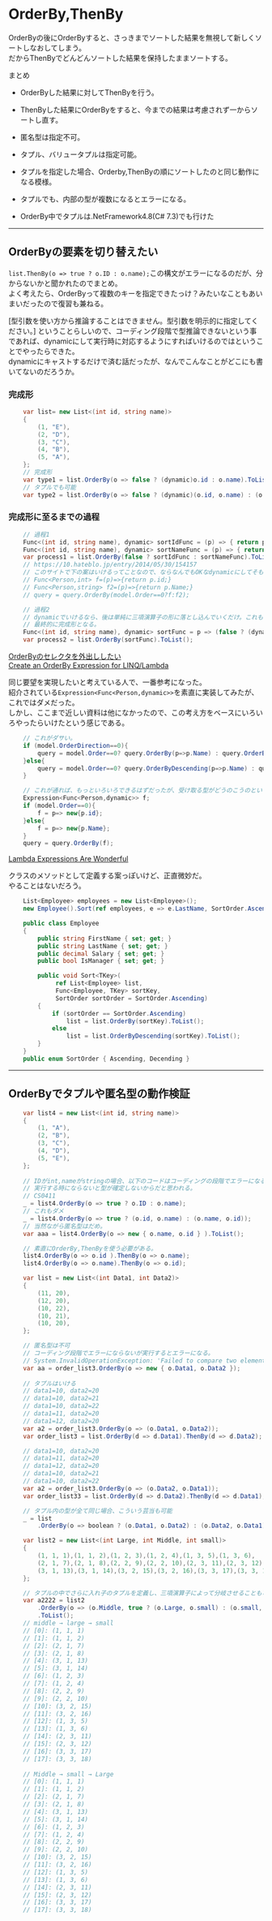 # OrderBy,ThenBy

OrderByの後にOrderByすると、さっきまでソートした結果を無視して新しくソートしなおしてしまう。  
だからThenByでどんどんソートした結果を保持したままソートする。  

まとめ  

- OrderByした結果に対してThenByを行う。  
- ThenByした結果にOrderByをすると、今までの結果は考慮されず一からソートし直す。  

- 匿名型は指定不可。  
- タプル、バリュータプルは指定可能。  
- タプルを指定した場合、Orderby,ThenByの順にソートしたのと同じ動作になる模様。  

- タプルでも、内部の型が複数になるとエラーになる。  
- OrderBy中でタプルは.NetFramework4.8(C# 7.3)でも行けた  

---

## OrderByの要素を切り替えたい

`list.ThenBy(o => true ? o.ID : o.name);`この構文がエラーになるのだが、分からないかと聞かれたのでまとめ。  
よく考えたら、OrderByって複数のキーを指定できたっけ？みたいなこともあいまいだったので復習も兼ねる。  

[型引数を使い方から推論することはできません。型引数を明示的に指定してください。]
ということらしいので、コーディング段階で型推論できないという事であれば、dynamicにして実行時に対応するようにすればいけるのではということでやったらできた。  
dynamicにキャストするだけで済む話だったが、なんでこんなことがどこにも書いてないのだろうか。  

### 完成形

``` C# : 完成形
    var list= new List<(int id, string name)>
    {
        (1, "E"),
        (2, "D"),
        (3, "C"),
        (4, "B"),
        (5, "A"),
    };
    // 完成形
    var type1 = list.OrderBy(o => false ? (dynamic)o.id : o.name).ToList();
    // タプルでも可能
    var type2 = list.OrderBy(o => false ? (dynamic)(o.id, o.name) : (o.name, o.id)).ToList();
```

### 完成形に至るまでの過程

``` C# : 完成形に至るまでの過程
    // 過程1
    Func<(int id, string name), dynamic> sortIdFunc = (p) => { return p.id; };
    Func<(int id, string name), dynamic> sortNameFunc = (p) => { return p.name; };
    var process1 = list.OrderBy(false ? sortIdFunc : sortNameFunc).ToList();
    // https://10.hateblo.jp/entry/2014/05/30/154157
    // このサイトで下の案はいけるってことなので、ならなんでもOKなdynamicにしてそもそもソートされるのか試したらできた。
    // Func<Person,int> f=(p)=>{return p.id;}
    // Func<Person,string> f2=(p)=>{return p.Name;}
    // query = query.OrderBy(model.Order==0?f:f2);

    // 過程2
    // dynamicでいけるなら、後は単純に三項演算子の形に落とし込んでいくだけ。これも問題なかった。
    // 最終的に完成形となる。
    Func<(int id, string name), dynamic> sortFunc = p => (false ? (dynamic)p.id : p.name);
    var process2 = list.OrderBy(sortFunc).ToList();

```

[OrderByのセレクタを外出ししたい](https://10.hateblo.jp/entry/2014/05/30/154157)  
[Create an OrderBy Expression for LINQ/Lambda](https://stackoverflow.com/questions/5766247/create-an-orderby-expression-for-linq-lambda)  

同じ要望を実現したいと考えている人で、一番参考になった。  
紹介されている`Expression<Func<Person,dynamic>>`を素直に実装してみたが、これではダメだった。  
しかし、ここまで近しい資料は他になかったので、この考え方をベースにいろいろやったらいけたという感じである。  

``` C#
    // これがダサい。
    if (model.OrderDirection==0){
        query = model.Order==0? query.OrderBy(p=>p.Name) : query.OrderBy(p=>p.id);
    }else{
        query = model.Order==0? query.OrderByDescending(p=>p.Name) : query.OrderByDescending(p=>p.id);
    }

    // これが通れば、もっといろいろできるはずだったが、受け取る型がどうのこうのというエラーになってしまった。
    Expression<Func<Person,dynamic>> f;
    if (model.Order==0){
        f = p=> new{p.id};
    }else{ 
        f = p=> new{p.Name};
    }
    query = query.OrderBy(f);
```

[Lambda Expressions Are Wonderful](https://www.c-sharpcorner.com/UploadFile/afenster/lambda-expressions-are-wonderful/)  

クラスのメソッドとして定義する案っぽいけど、正直微妙だ。  
やることはないだろう。  

``` C#
    List<Employee> employees = new List<Employee>();
    new Employee().Sort(ref employees, e => e.LastName, SortOrder.Ascending);

    public class Employee
    {
        public string FirstName { set; get; }
        public string LastName { set; get; }
        public decimal Salary { set; get; }
        public bool IsManager { set; get; }

        public void Sort<TKey>(
             ref List<Employee> list,
             Func<Employee, TKey> sortKey,
             SortOrder sortOrder = SortOrder.Ascending)
        {
            if (sortOrder == SortOrder.Ascending)
                list = list.OrderBy(sortKey).ToList();
            else
                list = list.OrderByDescending(sortKey).ToList();
        }
    }
    public enum SortOrder { Ascending, Decending }
```

---

## OrderByでタプルや匿名型の動作検証

``` C#
    var list4 = new List<(int id, string name)>
    {
        (1, "A"),
        (2, "B"),
        (3, "C"),
        (4, "D"),
        (5, "E"),
    };
    
    // IDがint,nameがstringの場合、以下のコードはコーディングの段階でエラーになる。
    // 実行する時にならないと型が確定しないからだと思われる。
    // CS0411
    _ = list4.OrderBy(o => true ? o.ID : o.name);
    // これもダメ
    _ = list4.OrderBy(o => true ? (o.id, o.name) : (o.name, o.id));
    // 当然ながら匿名型はだめ。
    var aaa = list4.OrderBy(o => new { o.name, o.id } ).ToList();

    // 素直にOrderBy,ThenByを使う必要がある。
    list4.OrderBy(o => o.id ).ThenBy(o => o.name);
    list4.OrderBy(o => o.name).ThenBy(o => o.id);
```

``` C#
    var list = new List<(int Data1, int Data2)>
    {
        (11, 20),
        (12, 20),
        (10, 22),
        (10, 21),
        (10, 20),
    };

    // 匿名型は不可
    // コーディング段階でエラーにならないが実行するとエラーになる。
    // System.InvalidOperationException: 'Failed to compare two elements in the array.'
    var aa = order_list3.OrderBy(o => new { o.Data1, o.Data2 });
    
    // タプルはいける
    // data1=10, data2=20
    // data1=10, data2=21
    // data1=10, data2=22
    // data1=11, data2=20
    // data1=12, data2=20
    var a2 = order_list3.OrderBy(o => (o.Data1, o.Data2));
    var order_list3 = list.OrderBy(d => d.Data1).ThenBy(d => d.Data2);

    // data1=10, data2=20
    // data1=11, data2=20
    // data1=12, data2=20
    // data1=10, data2=21
    // data1=10, data2=22
    var a2 = order_list3.OrderBy(o => (o.Data2, o.Data1));
    var order_list33 = list.OrderBy(d => d.Data2).ThenBy(d => d.Data1);

    // タプル内の型が全て同じ場合、こういう芸当も可能
    _ = list
        .OrderBy(o => boolean ? (o.Data1, o.Data2) : (o.Data2, o.Data1))
```

``` C#
    var list2 = new List<(int Large, int Middle, int small)>
    {
        (1, 1, 1),(1, 1, 2),(1, 2, 3),(1, 2, 4),(1, 3, 5),(1, 3, 6),
        (2, 1, 7),(2, 1, 8),(2, 2, 9),(2, 2, 10),(2, 3, 11),(2, 3, 12),
        (3, 1, 13),(3, 1, 14),(3, 2, 15),(3, 2, 16),(3, 3, 17),(3, 3, 18),
    };

    // タプルの中でさらに入れ子のタプルを定義し、三項演算子によって分岐させることも可能。  
    var a2222 = list2
        .OrderBy(o => (o.Middle, true ? (o.Large, o.small) : (o.small, o.Large)))
        .ToList();
    // middle → large → small
    // [0]: (1, 1, 1)
    // [1]: (1, 1, 2)
    // [2]: (2, 1, 7)
    // [3]: (2, 1, 8)
    // [4]: (3, 1, 13)
    // [5]: (3, 1, 14)
    // [6]: (1, 2, 3)
    // [7]: (1, 2, 4)
    // [8]: (2, 2, 9)
    // [9]: (2, 2, 10)
    // [10]: (3, 2, 15)
    // [11]: (3, 2, 16)
    // [12]: (1, 3, 5)
    // [13]: (1, 3, 6)
    // [14]: (2, 3, 11)
    // [15]: (2, 3, 12)
    // [16]: (3, 3, 17)
    // [17]: (3, 3, 18)
    
    // Middle → small → Large
    // [0]: (1, 1, 1)
    // [1]: (1, 1, 2)
    // [2]: (2, 1, 7)
    // [3]: (2, 1, 8)
    // [4]: (3, 1, 13)
    // [5]: (3, 1, 14)
    // [6]: (1, 2, 3)
    // [7]: (1, 2, 4)
    // [8]: (2, 2, 9)
    // [9]: (2, 2, 10)
    // [10]: (3, 2, 15)
    // [11]: (3, 2, 16)
    // [12]: (1, 3, 5)
    // [13]: (1, 3, 6)
    // [14]: (2, 3, 11)
    // [15]: (2, 3, 12)
    // [16]: (3, 3, 17)
    // [17]: (3, 3, 18)
```

